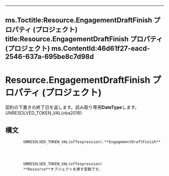 

---
ms.Toctitle:Resource.EngagementDraftFinish プロパティ (プロジェクト)
title:Resource.EngagementDraftFinish プロパティ (プロジェクト)
ms.ContentId:46d61f27-eacd-2546-637a-695be8c7d98d
---
# Resource.EngagementDraftFinish プロパティ (プロジェクト)




契約の下書きの終了日を返します。読み取り専用**DateType**します。UNRESOLVED_TOKEN_VAL(vba2016)

## 構文

            UNRESOLVED_TOKEN_VAL(offexpression).**EngagementDraftFinish**




            UNRESOLVED_TOKEN_VAL(offexpression)
            **Resource**オブジェクトを表す変数です。




